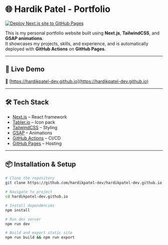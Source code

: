 # 🌐 Hardik Patel - Portfolio

[![Deploy Next.js site to GitHub Pages](https://github.com/hardikpatel-dev/hardikpatel-dev.github.io/actions/workflows/deploy.yml/badge.svg)](https://github.com/hardikpatel-dev/hardikpatel-dev.github.io/actions/workflows/deploy.yml)


This is my personal portfolio website built using **Next.js**, **TailwindCSS**, and **GSAP animations**.  
It showcases my projects, skills, and experience, and is automatically deployed with **GitHub Actions** on **GitHub Pages**.

---

## 🚀 Live Demo
🔗 [https://hardikpatel-dev.github.io](https://hardikpatel-dev.github.io)

---

## 🛠 Tech Stack
- [Next.js](https://nextjs.org/) – React framework
- [Tabler.io](https://tabler.io/icons) – Icon pack
- [TailwindCSS](https://tailwindcss.com/) – Styling
- [GSAP](https://greensock.com/gsap/) – Animations
- [GitHub Actions](https://github.com/features/actions) – CI/CD
- [GitHub Pages](https://pages.github.com/) – Hosting

---

## 📦 Installation & Setup

```bash
# Clone the repository
git clone https://github.com/hardikpatel-dev/hardikpatel-dev.github.io.git

# Navigate to project
cd hardikpatel-dev.github.io

# Install dependencies
npm install

# Run dev server
npm run dev

# Build and export static site
npm run build && npm run export
